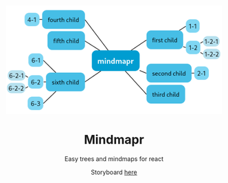 <p align="center">
  <img src="./cover.png" />
</p>
<h1 align="center">Mindmapr</h1>
<div align="center">
Easy trees and mindmaps for react

Storyboard [here](https://mindmapr.terrible-sven.com/)
</div>



